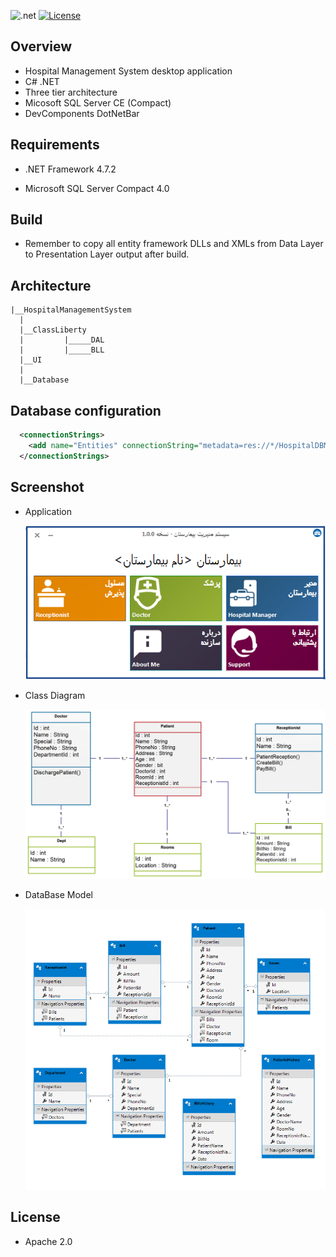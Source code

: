 ![.net](https://img.shields.io/badge/.NETFramework-4.7.2-blue.svg)
[![License](https://img.shields.io/badge/License-Apache%202.0-orange.svg)](https://opensource.org/licenses/Apache-2.0)


## Overview
- Hospital Management System desktop application
- C# .NET
- Three tier architecture 
- Micosoft SQL Server CE (Compact)
- DevComponents DotNetBar


## Requirements

- .NET Framework 4.7.2

- Microsoft SQL Server Compact 4.0

## Build
- Remember to copy all entity framework DLLs and XMLs from Data Layer to Presentation Layer output after build.

## Architecture

```
|__HospitalManagementSystem
  |
  |__ClassLiberty
  |         |_____DAL
  |         |_____BLL
  |__UI
  |
  |__Database
```
## Database configuration
```XML
  <connectionStrings>
    <add name="Entities" connectionString="metadata=res://*/HospitalDBModel.csdl|res://*/HospitalDBModel.ssdl|res://*/HospitalDBModel.msl;provider=System.Data.SqlServerCe.4.0;provider connection string=&quot;Data Source=|DataDirectory|\HospitalDB.sdf&quot;" providerName="System.Data.EntityClient" />
  </connectionStrings>
```
## Screenshot
- Application
  
  ![application.png](images/application.png)
  
- Class Diagram
  
  ![application.png](images/Class_Diagram.png)
  
- DataBase Model
  
  ![application.png](images/Database_Model.png)

## License

- Apache 2.0



